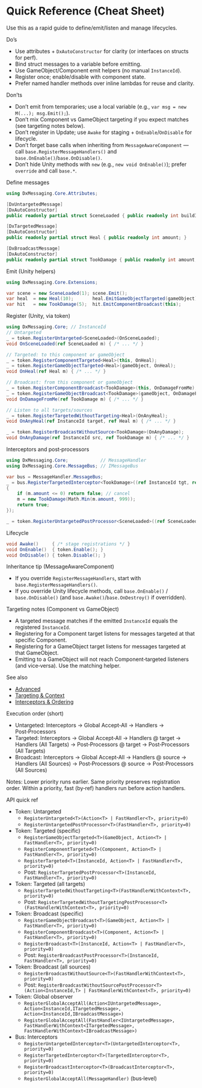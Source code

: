 # Quick Reference (Cheat Sheet)

Use this as a rapid guide to define/emit/listen and manage lifecycles.

Do’s

- Use attributes + `DxAutoConstructor` for clarity (or interfaces on structs for perf).
- Bind struct messages to a variable before emitting.
- Use GameObject/Component emit helpers (no manual `InstanceId`).
- Register once; enable/disable with component state.
- Prefer named handler methods over inline lambdas for reuse and clarity.

Don’ts

- Don’t emit from temporaries; use a local variable (e.g., `var msg = new M(...); msg.Emit();`).
- Don’t mix Component vs GameObject targeting if you expect matches (see targeting notes below).
- Don’t register in Update; use `Awake` for staging + `OnEnable`/`OnDisable` for lifecycle.
- Don’t forget base calls when inheriting from `MessageAwareComponent` — call `base.RegisterMessageHandlers()` and `base.OnEnable()`/`base.OnDisable()`.
- Don’t hide Unity methods with `new` (e.g., `new void OnEnable()`); prefer `override` and call `base.*`.

Define messages

```csharp
using DxMessaging.Core.Attributes;

[DxUntargetedMessage]
[DxAutoConstructor]
public readonly partial struct SceneLoaded { public readonly int buildIndex; }

[DxTargetedMessage]
[DxAutoConstructor]
public readonly partial struct Heal { public readonly int amount; }

[DxBroadcastMessage]
[DxAutoConstructor]
public readonly partial struct TookDamage { public readonly int amount; }
```

Emit (Unity helpers)

```csharp
using DxMessaging.Core.Extensions;

var scene = new SceneLoaded(1); scene.Emit();
var heal  = new Heal(10);       heal.EmitGameObjectTargeted(gameObject);
var hit   = new TookDamage(5);  hit.EmitComponentBroadcast(this);
```

Register (Unity, via token)

```csharp
using DxMessaging.Core; // InstanceId
// Untargeted
_ = token.RegisterUntargeted<SceneLoaded>(OnSceneLoaded);
void OnSceneLoaded(ref SceneLoaded m) { /* ... */ }

// Targeted: to this component or gameObject
_ = token.RegisterComponentTargeted<Heal>(this, OnHeal);
_ = token.RegisterGameObjectTargeted<Heal>(gameObject, OnHeal);
void OnHeal(ref Heal m) { /* ... */ }

// Broadcast: from this component or gameObject
_ = token.RegisterComponentBroadcast<TookDamage>(this, OnDamageFromMe);
_ = token.RegisterGameObjectBroadcast<TookDamage>(gameObject, OnDamageFromMe);
void OnDamageFromMe(ref TookDamage m) { /* ... */ }

// Listen to all targets/sources
_ = token.RegisterTargetedWithoutTargeting<Heal>(OnAnyHeal);
void OnAnyHeal(ref InstanceId target, ref Heal m) { /* ... */ }

_ = token.RegisterBroadcastWithoutSource<TookDamage>(OnAnyDamage);
void OnAnyDamage(ref InstanceId src, ref TookDamage m) { /* ... */ }
```

Interceptors and post‑processors

```csharp
using DxMessaging.Core;            // MessageHandler
using DxMessaging.Core.MessageBus; // IMessageBus

var bus = MessageHandler.MessageBus;
_ = bus.RegisterTargetedInterceptor<TookDamage>((ref InstanceId tgt, ref TookDamage m) =>
{
    if (m.amount <= 0) return false; // cancel
    m = new TookDamage(Math.Min(m.amount, 999));
    return true;
});

_ = token.RegisterUntargetedPostProcessor<SceneLoaded>((ref SceneLoaded m) => LogScene(m.buildIndex));
```

Lifecycle

```csharp
void Awake()     { /* stage registrations */ }
void OnEnable()  { token.Enable(); }
void OnDisable() { token.Disable(); }
```

Inheritance tip (MessageAwareComponent)

- If you override `RegisterMessageHandlers`, start with `base.RegisterMessageHandlers()`.
- If you override Unity lifecycle methods, call `base.OnEnable()` / `base.OnDisable()` (and `base.Awake()`/`base.OnDestroy()` if overridden).

Targeting notes (Component vs GameObject)

- A targeted message matches if the emitted `InstanceId` equals the registered `InstanceId`.
- Registering for a Component target listens for messages targeted at that specific Component.
- Registering for a GameObject target listens for messages targeted at that GameObject.
- Emitting to a GameObject will not reach Component‑targeted listeners (and vice‑versa). Use the matching helper.

See also

- [Advanced](Advanced.md)
- [Targeting & Context](TargetingAndContext.md)
 - [Interceptors & Ordering](InterceptorsAndOrdering.md)

Execution order (short)

- Untargeted: Interceptors → Global Accept‑All → Handlers<T> → Post‑Processors<T>
- Targeted: Interceptors → Global Accept‑All → Handlers<T> @ target → Handlers<T> (All Targets) → Post‑Processors<T> @ target → Post‑Processors<T> (All Targets)
- Broadcast: Interceptors → Global Accept‑All → Handlers<T> @ source → Handlers<T> (All Sources) → Post‑Processors<T> @ source → Post‑Processors<T> (All Sources)

Notes: Lower priority runs earlier. Same priority preserves registration order. Within a priority, fast (by‑ref) handlers run before action handlers.

API quick ref

- Token: Untargeted
  - `RegisterUntargeted<T>(Action<T> | FastHandler<T>, priority=0)`
  - `RegisterUntargetedPostProcessor<T>(FastHandler<T>, priority=0)`
- Token: Targeted (specific)
  - `RegisterGameObjectTargeted<T>(GameObject, Action<T> | FastHandler<T>, priority=0)`
  - `RegisterComponentTargeted<T>(Component, Action<T> | FastHandler<T>, priority=0)`
  - `RegisterTargeted<T>(InstanceId, Action<T> | FastHandler<T>, priority=0)`
  - Post: `RegisterTargetedPostProcessor<T>(InstanceId, FastHandler<T>, priority=0)`
- Token: Targeted (all targets)
  - `RegisterTargetedWithoutTargeting<T>(FastHandlerWithContext<T>, priority=0)`
  - Post: `RegisterTargetedWithoutTargetingPostProcessor<T>(FastHandlerWithContext<T>, priority=0)`
- Token: Broadcast (specific)
  - `RegisterGameObjectBroadcast<T>(GameObject, Action<T> | FastHandler<T>, priority=0)`
  - `RegisterComponentBroadcast<T>(Component, Action<T> | FastHandler<T>, priority=0)`
  - `RegisterBroadcast<T>(InstanceId, Action<T> | FastHandler<T>, priority=0)`
  - Post: `RegisterBroadcastPostProcessor<T>(InstanceId, FastHandler<T>, priority=0)`
- Token: Broadcast (all sources)
  - `RegisterBroadcastWithoutSource<T>(FastHandlerWithContext<T>, priority=0)`
  - Post: `RegisterBroadcastWithoutSourcePostProcessor<T>(Action<InstanceId,T> | FastHandlerWithContext<T>, priority=0)`
- Token: Global observer
  - `RegisterGlobalAcceptAll(Action<IUntargetedMessage>, Action<InstanceId,ITargetedMessage>, Action<InstanceId,IBroadcastMessage>)`
  - `RegisterGlobalAcceptAll(FastHandler<IUntargetedMessage>, FastHandlerWithContext<ITargetedMessage>, FastHandlerWithContext<IBroadcastMessage>)`
- Bus: Interceptors
  - `RegisterUntargetedInterceptor<T>(UntargetedInterceptor<T>, priority=0)`
  - `RegisterTargetedInterceptor<T>(TargetedInterceptor<T>, priority=0)`
  - `RegisterBroadcastInterceptor<T>(BroadcastInterceptor<T>, priority=0)`
  - `RegisterGlobalAcceptAll(MessageHandler)` (bus‑level)
